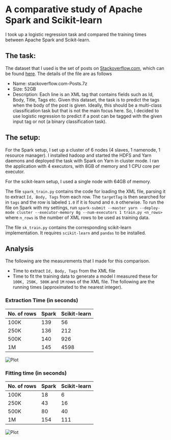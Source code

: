 # A comparative study of Apache Spark and Scikit-learn

I took up a logistic regression task and compared the training times between Apache Spark and Scikit-learn.

## The task:
The dataset that I used is the set of posts on [Stackoverflow.com](http://stackoverflow.com/), which can be found [here](https://archive.org/details/stackexchange). The details of the file are as follows
 - Name: stackoverflow.com-Posts.7z
 - Size: 52GB
 - Description: Each line is an XML <row> tag that contains fields such as Id, Body, Title, Tags etc.
Given this dataset, the task is to predict the tags when the body of the post is given. Ideally, this should be a multi-class classification task but that is not the main focus here. So, I decided to use logistic regression to predict if a post can be tagged with the given input tag or not (a binary classification task).
 
## The setup:
For the Spark setup, I set up a cluster of 6 nodes (4 slaves, 1 namenode, 1 resource manager). I installed hadoop and started the HDFS and Yarn daemons and deployed the task with Spark on Yarn in cluster mode. I ran the application with 4 executors, with 8GB of memory and 1 CPU core per executor.
 
For the scikit-learn setup, I used a single node with 64GB of memory.

The file `spark_train.py` contains the code for loading the XML file, parsing it to extract `Id, Body, Tags` from each row. The `targetTag` is then searched for in `tags` and the row is labeled `1.0` if it is found and `0.0` otherwise. To run the file on Spark with my settings, run
```spark-submit --master yarn --deploy-mode cluster --executor-memory 8g --num-executors 1 train.py <n_rows>``` 
where `n_rows` is the number of XML rows to be used as training data.

The file `sk_train.py` contains the corresponding scikit-learn implementation. It requires `scikit-learn` and `pandas` to be installed.

## Analysis

The following are the measurements that I made for this comparison.
 - Time to extract `Id, Body, Tags` from the XML file
 - Time to fit the training data to generate a model
 I measured these for `100K, 250K, 500K` and `1M` rows of the XML file. The following are the running times (approximated to the nearest integer).
 
### Extraction Time (in seconds)
 
  | No. of rows | Spark | Scikit-learn| 
  | ------------|-------|-------------|
  | 100K        | 139   | 56          |
  | 250K        | 136   | 212         |
  | 500K        | 140   | 926         |
  | 1M          | 145   | 4598        |  
 
![Plot](Extract.png)
 
### Fitting time (in seconds)
 
 | No. of rows | Spark | Scikit-learn|
 |-------------|-------|------------|
 | 100K        | 18   | 6          |
 | 250K        | 43   | 16         |
 | 500K        | 80   | 40         |
 | 1M          | 154   | 111       |
 
![Plot](Fit_times.png)
